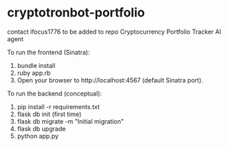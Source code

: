 # cryptotronbot-portfolio
contact ifocus1776 to be added to repo
Cryptocurrency Portfolio Tracker AI agent

To run the frontend (Sinatra):
1. bundle install
1. ruby app.rb
1. Open your browser to http://localhost:4567 (default Sinatra port).

To run the backend (conceptual):
1. pip install -r requirements.txt
1. flask db init (first time)
1. flask db migrate -m "Initial migration"
1. flask db upgrade
1. python app.py


